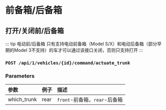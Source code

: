 # 前备箱/后备箱
## 打开/关闭前/后备箱
::: tip 电动前/后备箱
只有支持电动前备箱（Model S/X）和电动后备箱（部分早期的Model 3不支持）的车才可以通过该接口关闭，否则只支持打开
:::
### `POST /api/1/vehicles/{id}/command/actuate_trunk`
### Parameters
参数|例子|描述
:-|:-|:-
which_trunk|rear|`front`-前备箱，`rear`-后备箱
